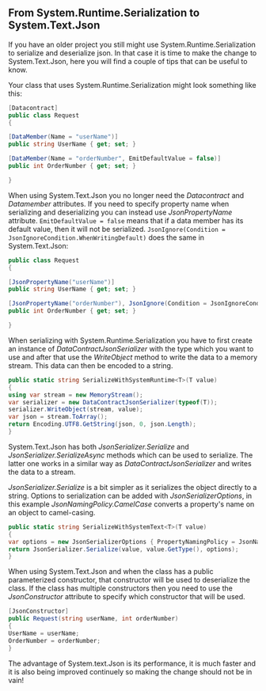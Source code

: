 ## From System.Runtime.Serialization to System.Text.Json

If you have an older project you still might use System.Runtime.Serialization to serialize and deserialize json. In that case it is time to make the change to System.Text.Json, here you will find a couple of tips that can be useful to know. 

Your class that uses System.Runtime.Serialization might look something like this:

```c#
[Datacontract]
public class Request
{

[DataMember(Name = "userName")]
public string UserName { get; set; }

[DataMember(Name = "orderNumber", EmitDefaultValue = false)]
public int OrderNumber { get; set; }

}
```

When using System.Text.Json you no longer need the _Datacontract_ and _Datamember_ attributes. If you need to specify property name when serializing and deserializing you can instead use  _JsonPropertyName_ attribute. ``EmitDefaultValue = false`` means that if a data member has its default value, then it will not be serialized. ``JsonIgnore(Condition = JsonIgnoreCondition.WhenWritingDefault)`` does the same in System.Text.Json:

```c#
public class Request
{

[JsonPropertyName("userName")]
public string UserName { get; set; }

[JsonPropertyName("orderNumber"), JsonIgnore(Condition = JsonIgnoreCondition.WhenWritingDefault)]
public int OrderNumber { get; set; }

}
```
When serializing with System.Runtime.Serialization you have to first create an instance of _DataContractJsonSerializer_ with the type which you want to use and after that use the _WriteObject_ method to write the data to a memory stream. This data can then be encoded to a string. 

```c# 
public static string SerializeWithSystemRuntime<T>(T value)
{
using var stream = new MemoryStream();
var serializer = new DataContractJsonSerializer(typeof(T));
serializer.WriteObject(stream, value);
var json = stream.ToArray();
return Encoding.UTF8.GetString(json, 0, json.Length);
}
```

System.Text.Json has both _JsonSerializer.Serialize_ and _JsonSerializer.SerializeAsync_ methods which can be used to serialize. The latter one works in a similar way as _DataContractJsonSerializer_ and writes the data to a stream. 

_JsonSerializer.Serialize_ is a bit simpler as it serializes the object directly to a string. Options to serialization can be added with _JsonSerializerOptions_, in this example _JsonNamingPolicy.CamelCase_ converts a property's name on an object to camel-casing. 

```c#
public static string SerializeWithSystemText<T>(T value)
{
var options = new JsonSerializerOptions { PropertyNamingPolicy = JsonNamingPolicy.CamelCase };
return JsonSerializer.Serialize(value, value.GetType(), options);
}
```
When using System.Text.Json and when the class has a public parameterized constructor, that constructor will be used to deserialize the class. If the class has multiple constructors then you need to use the _JsonConstructor_ attribute to specify which constructor that will be used. 

```c#
[JsonConstructor]
public Request(string userName, int orderNumber)
{
UserName = userName;
OrderNumber = orderNumber;
}
```

The advantage of System.text.Json is its performance, it is much faster and it is also being improved continuely so making the change should not be in vain!

